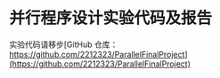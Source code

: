 # 并行程序设计实验代码及报告

实验代码请移步[GitHub 仓库：https://github.com/2212323/ParallelFinalProject](https://github.com/2212323/ParallelFinalProject)


